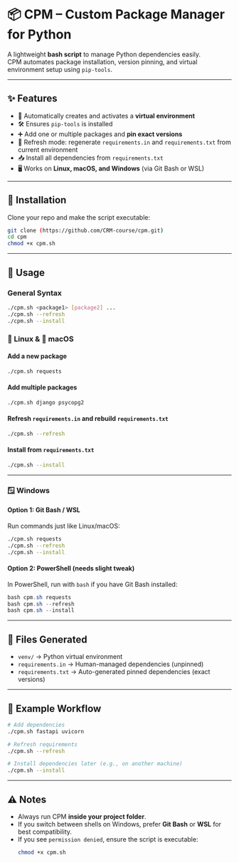 # 📦 CPM – Custom Package Manager for Python  

A lightweight **bash script** to manage Python dependencies easily.  
CPM automates package installation, version pinning, and virtual environment setup using `pip-tools`.  

---

## ✨ Features  
- 🔧 Automatically creates and activates a **virtual environment**  
- 🛠 Ensures `pip-tools` is installed  
- ➕ Add one or multiple packages and **pin exact versions**  
- 🔄 Refresh mode: regenerate `requirements.in` and `requirements.txt` from current environment  
- 📥 Install all dependencies from `requirements.txt`  
- 🖥 Works on **Linux, macOS, and Windows** (via Git Bash or WSL)  

---

## 🚀 Installation  

Clone your repo and make the script executable:  

```bash
git clone (https://github.com/CRM-course/cpm.git)
cd cpm
chmod +x cpm.sh
```

---

## 📖 Usage  

### General Syntax
```bash
./cpm.sh <package1> [package2] ...
./cpm.sh --refresh
./cpm.sh --install
```

### 🐧 Linux & 🍎 macOS  

#### Add a new package  
```bash
./cpm.sh requests
```

#### Add multiple packages  
```bash
./cpm.sh django psycopg2
```

#### Refresh `requirements.in` and rebuild `requirements.txt`  
```bash
./cpm.sh --refresh
```

#### Install from `requirements.txt`  
```bash
./cpm.sh --install
```

---

### 🪟 Windows  

#### Option 1: **Git Bash / WSL**  
Run commands just like Linux/macOS:  
```bash
./cpm.sh requests
./cpm.sh --refresh
./cpm.sh --install
```

#### Option 2: **PowerShell** (needs slight tweak)  
In PowerShell, run with `bash` if you have Git Bash installed:  
```powershell
bash cpm.sh requests
bash cpm.sh --refresh
bash cpm.sh --install
```

---

## 📂 Files Generated  

- `venv/` → Python virtual environment  
- `requirements.in` → Human-managed dependencies (unpinned)  
- `requirements.txt` → Auto-generated pinned dependencies (exact versions)  

---

## 📝 Example Workflow  

```bash
# Add dependencies
./cpm.sh fastapi uvicorn

# Refresh requirements
./cpm.sh --refresh

# Install dependencies later (e.g., on another machine)
./cpm.sh --install
```

---

## ⚠️ Notes  

- Always run CPM **inside your project folder**.  
- If you switch between shells on Windows, prefer **Git Bash** or **WSL** for best compatibility.  
- If you see `permission denied`, ensure the script is executable:  
  ```bash
  chmod +x cpm.sh
  ```
